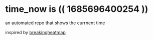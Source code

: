# time_now is (( 1685696400254 ))

an automated repo that shows the currnent time

inspired by [breakingheatmap](https://github.com/breakingheatmap/breakingheatmap)